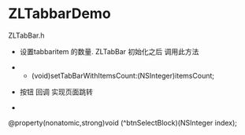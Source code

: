 # ZLTabbarDemo
ZLTabBar.h
*  设置tabbaritem 的数量. ZLTabBar 初始化之后 调用此方法
*  - (void)setTabBarWithItemsCount:(NSInteger)itemsCount;
 
*  按钮 回调 实现页面跳转
*  
@property(nonatomic,strong)void (^btnSelectBlock)(NSInteger index);

